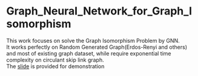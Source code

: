 # Graph_Neural_Network_for_Graph_Isomorphism

This work focuses on solve the Graph Isomorphism Problem by GNN.\
It works perfectly on Random Generated Graph(Erdos-Renyi and others) and most of existing graph dataset, while require exponential time complexity on circulant skip link graph.\
The [slide](https://docs.google.com/presentation/d/1yRLNsmPbwIisz0OyRATgDTUqpSNqVRVm/edit?usp=sharing&ouid=112772836463585660432&rtpof=true&sd=true) is provided for demonstration

